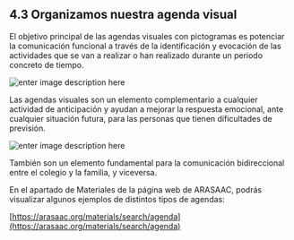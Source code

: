## 4.3 Organizamos nuestra agenda visual

El objetivo principal de las agendas visuales con pictogramas es potenciar la comunicación funcional a través de la identificación y evocación de las actividades que se van a realizar o han realizado durante un periodo concreto de tiempo.

![enter image description here](https://static.arasaac.org/images/aularagon/cpee_petra_lorenzo_telde_pictogramas_ARASAAC_15-1030x773-1.jpg)
  
Las agendas visuales son un elemento complementario a cualquier actividad de anticipación y ayudan a mejorar la respuesta emocional, ante cualquier situación futura, para las personas que tienen dificultades de previsión.

![enter image description here](https://static.arasaac.org/images/aularagon/colegios_Echeyde_8.jpg)

También son un elemento fundamental para la comunicación bidireccional entre el colegio y la familia, y viceversa.

En el apartado de Materiales de la página web de ARASAAC, podrás visualizar algunos ejemplos de distintos tipos de agendas:

[https://arasaac.org/materials/search/agenda](https://arasaac.org/materials/search/agenda)
<!--stackedit_data:
eyJoaXN0b3J5IjpbLTE0NzM0OTkxMjYsNzMwOTk4MTE2XX0=
-->
